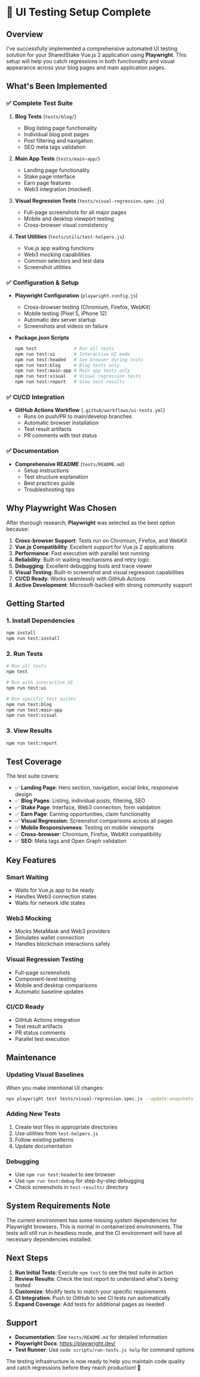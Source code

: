 # 🧪 UI Testing Setup Complete

## Overview

I've successfully implemented a comprehensive automated UI testing solution for your SharedStake Vue.js 2 application using **Playwright**. This setup will help you catch regressions in both functionality and visual appearance across your blog pages and main application pages.

## What's Been Implemented

### ✅ Complete Test Suite

1. **Blog Tests** (`tests/blog/`)
   - Blog listing page functionality
   - Individual blog post pages
   - Post filtering and navigation
   - SEO meta tags validation

2. **Main App Tests** (`tests/main-app/`)
   - Landing page functionality
   - Stake page interface
   - Earn page features
   - Web3 integration (mocked)

3. **Visual Regression Tests** (`tests/visual-regression.spec.js`)
   - Full-page screenshots for all major pages
   - Mobile and desktop viewport testing
   - Cross-browser visual consistency

4. **Test Utilities** (`tests/utils/test-helpers.js`)
   - Vue.js app waiting functions
   - Web3 mocking capabilities
   - Common selectors and test data
   - Screenshot utilities

### ✅ Configuration & Setup

- **Playwright Configuration** (`playwright.config.js`)
  - Cross-browser testing (Chromium, Firefox, WebKit)
  - Mobile testing (Pixel 5, iPhone 12)
  - Automatic dev server startup
  - Screenshots and videos on failure

- **Package.json Scripts**
  ```bash
  npm test              # Run all tests
  npm run test:ui       # Interactive UI mode
  npm run test:headed   # See browser during tests
  npm run test:blog     # Blog tests only
  npm run test:main-app # Main app tests only
  npm run test:visual   # Visual regression tests
  npm run test:report   # View test results
  ```

### ✅ CI/CD Integration

- **GitHub Actions Workflow** (`.github/workflows/ui-tests.yml`)
  - Runs on push/PR to main/develop branches
  - Automatic browser installation
  - Test result artifacts
  - PR comments with test status

### ✅ Documentation

- **Comprehensive README** (`tests/README.md`)
  - Setup instructions
  - Test structure explanation
  - Best practices guide
  - Troubleshooting tips

## Why Playwright Was Chosen

After thorough research, **Playwright** was selected as the best option because:

1. **Cross-browser Support**: Tests run on Chromium, Firefox, and WebKit
2. **Vue.js Compatibility**: Excellent support for Vue.js 2 applications
3. **Performance**: Fast execution with parallel test running
4. **Reliability**: Built-in waiting mechanisms and retry logic
5. **Debugging**: Excellent debugging tools and trace viewer
6. **Visual Testing**: Built-in screenshot and visual regression capabilities
7. **CI/CD Ready**: Works seamlessly with GitHub Actions
8. **Active Development**: Microsoft-backed with strong community support

## Getting Started

### 1. Install Dependencies
```bash
npm install
npm run test:install
```

### 2. Run Tests
```bash
# Run all tests
npm test

# Run with interactive UI
npm run test:ui

# Run specific test suites
npm run test:blog
npm run test:main-app
npm run test:visual
```

### 3. View Results
```bash
npm run test:report
```

## Test Coverage

The test suite covers:

- ✅ **Landing Page**: Hero section, navigation, social links, responsive design
- ✅ **Blog Pages**: Listing, individual posts, filtering, SEO
- ✅ **Stake Page**: Interface, Web3 connection, form validation
- ✅ **Earn Page**: Earning opportunities, claim functionality
- ✅ **Visual Regression**: Screenshot comparisons across all pages
- ✅ **Mobile Responsiveness**: Testing on mobile viewports
- ✅ **Cross-browser**: Chromium, Firefox, WebKit compatibility
- ✅ **SEO**: Meta tags and Open Graph validation

## Key Features

### Smart Waiting
- Waits for Vue.js app to be ready
- Handles Web3 connection states
- Waits for network idle states

### Web3 Mocking
- Mocks MetaMask and Web3 providers
- Simulates wallet connection
- Handles blockchain interactions safely

### Visual Regression Testing
- Full-page screenshots
- Component-level testing
- Mobile and desktop comparisons
- Automatic baseline updates

### CI/CD Ready
- GitHub Actions integration
- Test result artifacts
- PR status comments
- Parallel test execution

## Maintenance

### Updating Visual Baselines
When you make intentional UI changes:
```bash
npx playwright test tests/visual-regression.spec.js --update-snapshots
```

### Adding New Tests
1. Create test files in appropriate directories
2. Use utilities from `test-helpers.js`
3. Follow existing patterns
4. Update documentation

### Debugging
- Use `npm run test:headed` to see browser
- Use `npm run test:debug` for step-by-step debugging
- Check screenshots in `test-results/` directory

## System Requirements Note

The current environment has some missing system dependencies for Playwright browsers. This is normal in containerized environments. The tests will still run in headless mode, and the CI environment will have all necessary dependencies installed.

## Next Steps

1. **Run Initial Tests**: Execute `npm test` to see the test suite in action
2. **Review Results**: Check the test report to understand what's being tested
3. **Customize**: Modify tests to match your specific requirements
4. **CI Integration**: Push to GitHub to see CI tests run automatically
5. **Expand Coverage**: Add tests for additional pages as needed

## Support

- **Documentation**: See `tests/README.md` for detailed information
- **Playwright Docs**: https://playwright.dev/
- **Test Runner**: Use `node scripts/run-tests.js help` for command options

The testing infrastructure is now ready to help you maintain code quality and catch regressions before they reach production! 🚀